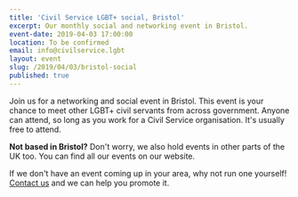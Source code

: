 ```yaml
---
title: 'Civil Service LGBT+ social, Bristol'
excerpt: Our monthly social and networking event in Bristol.
event-date: 2019-04-03 17:00:00
location: To be confirmed
email: info@civilservice.lgbt
layout: event
slug: /2019/04/03/bristol-social
published: true
---
```

Join us for a networking and social event in Bristol. This event is your chance to meet other LGBT+ civil servants from across government. Anyone can attend, so long as you work for a Civil Service organisation. It's usually free to attend.

**Not based in Bristol?** Don't worry, we also hold events in other parts of the UK too. You can find all our events on our website.

If we don't have an event coming up in your area, why not run one yourself! [Contact us](/about/contact-us/) and we can help you promote it.
